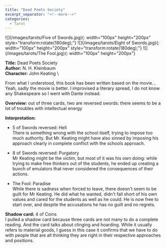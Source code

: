 ```yaml
---
title: "Dead Poets Society"
excerpt_separator: "<!--more-->"
categories:
  - Tarot
---
```


![](/images/tarots/Five of Swords.jpg){: width="100px" height="200px" style="transform:rotate(180deg);"}
![](/images/tarots/Eight of Swords.jpg){: width="100px" height="200px" style="transform:rotate(180deg);"}
![](/images/tarots/The Fool.jpg){: width="100px" height="200px"}

**Title:** Dead Poets Society \
**Author:** N. H. Kleinbaum \
**Character:** John Keating \

From what I understood, this book has been written based on the movie... Yeah, sadly the movie is better. I improvised a literary spread, I do not know any Shakespeare so I went with Dante instead.

<!--more-->

**Overview:** out of three cards, two are reversed swords: there seems to be a lot of troubles with intellectual energy

**Interpretation:**

* 5 of Swords reversed: Hell \
There is something wrong with the school itself, trying to impose too much authority. But Mr. Keating might have also sinned by imposing his approach clearly in complete conflict with the schools approach.

* 8 of Swords reversed: Purgatory \
Mr Keating might be the victim, but most of it was his own doing: while trying to make free thinkers out of the students, he ended up creating a bunch of emulators that never considered the consequences of their actions.

* The Fool: Paradise \
While there is sadness when forced to leave, there doesn't seem to be guilt for Mr Keating. He did what he wanted, didn't fall short of his own values and cared for the students as well as he could. He is now free to start over, and despite the accusations he has no guilt and no regrets.

**Shadow card:** 4 of Coins \
I pulled a shadow card because three cards are not many to do a complete reading. And the card talks about clinging and hoarding. While it usually refers to material goods, I guess in this case it confirms that we have to do with people that are all thinking they are right in their respective approaches and positions.